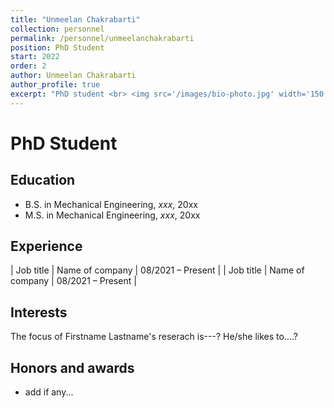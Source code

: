 ```yaml
---
title: "Unmeelan Chakrabarti"
collection: personnel
permalink: /personnel/unmeelanchakrabarti
position: PhD Student
start: 2022
order: 2
author: Unmeelan Chakrabarti
author_profile: true
excerpt: "PhD student <br> <img src='/images/bio-photo.jpg' width='150' height='auto'>"
---
```

# PhD Student

## Education
* B.S. in Mechanical Engineering, *xxx*, 20xx
* M.S. in Mechanical Engineering, *xxx*, 20xx

## Experience

| Job title          | Name of company     | 08/2021 – Present |
| Job title          | Name of company     | 08/2021 – Present |

## Interests
The focus of Firstname Lastname's reserach is---? He/she likes to....?

## Honors and awards
* add if any...
